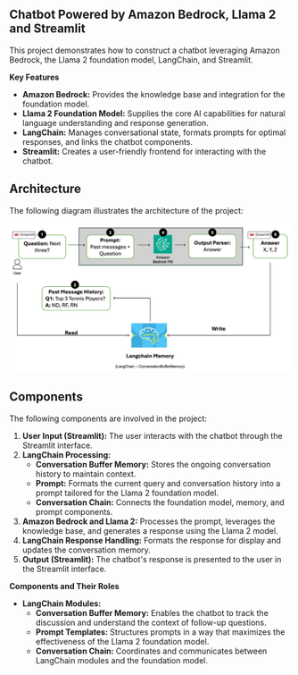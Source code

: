 ## Chatbot Powered by Amazon Bedrock, Llama 2 and Streamlit

This project demonstrates how to construct a chatbot leveraging Amazon Bedrock, the Llama 2 foundation model, LangChain, and Streamlit.

**Key Features**

* **Amazon Bedrock:**  Provides the knowledge base and integration for the foundation model.
* **Llama 2 Foundation Model:**  Supplies the core AI capabilities for natural language understanding and response generation.
* **LangChain:**  Manages conversational state, formats prompts for optimal responses, and links the chatbot components.
* **Streamlit:**  Creates a user-friendly frontend for interacting with the chatbot. 

## Architecture

The following diagram illustrates the architecture of the project:

<img src="docs/aws-gai-chatbot-streamlit-arch.jpg" alt="Architecture Diagram" width="600">

## Components

The following components are involved in the project:

1. **User Input (Streamlit):** The user interacts with the chatbot through the Streamlit interface.
2. **LangChain Processing:**
   *  **Conversation Buffer Memory:** Stores the ongoing conversation history to maintain context. 
   *  **Prompt:** Formats the current query and conversation history into a prompt tailored for the Llama 2 foundation model.
   * **Conversation Chain:**  Connects the foundation model, memory, and prompt components.
3. **Amazon Bedrock and Llama 2:**  Processes the prompt, leverages the knowledge base, and generates a response using the Llama 2 model.
4. **LangChain Response Handling:** Formats the response for display and updates the conversation memory.
5. **Output (Streamlit):** The chatbot's response is presented to the user in the Streamlit interface.

**Components and Their Roles**

* **LangChain Modules:**
    * **Conversation Buffer Memory:** Enables the chatbot to track the discussion and understand the context of follow-up questions.
    * **Prompt Templates:** Structures prompts in a way that maximizes the effectiveness of the Llama 2 foundation model.
    * **Conversation Chain:** Coordinates and communicates between LangChain modules and the foundation model.
